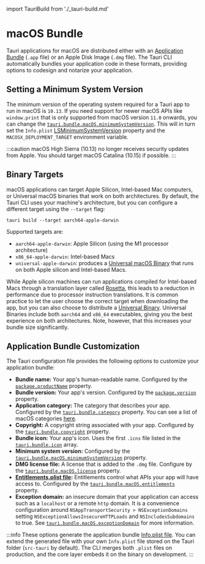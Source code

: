 import TauriBuild from './_tauri-build.md'

# macOS Bundle

Tauri applications for macOS are distributed either with an [Application Bundle] (`.app` file) or an Apple Disk Image (`.dmg` file). The Tauri CLI automatically bundles your application code in these formats, providing options to codesign and notarize your application.

<TauriBuild />

## Setting a Minimum System Version

The minimum version of the operating system required for a Tauri app to run in macOS is `10.13`. If you need support for newer macOS APIs like `window.print` that is only supported from macOS version `11.0`
onwards, you can change the [`tauri.bundle.macOS.minimumSystemVersion`]. This will in turn set the `Info.plist` [LSMinimumSystemVersion] property and the `MACOSX_DEPLOYMENT_TARGET` environment variable.

:::caution
macOS High Sierra (10.13) no longer receives security updates from Apple. You should target macOS Catalina (10.15) if possible.
:::

## Binary Targets

macOS applications can target Apple Silicon, Intel-based Mac computers, or Universal macOS binaries that work on both architectures. By default, the Tauri CLI uses your machine's architecture, but you can configure a different target using the `--target` flag:

```console
tauri build --target aarch64-apple-darwin
```

Supported targets are:

- `aarch64-apple-darwin`: Apple Silicon (using the M1 processor architecture)
- `x86_64-apple-darwin`: Intel-based Macs
- `universal-apple-darwin`: produces a [Universal macOS Binary] that runs on both Apple silicon and Intel-based Macs.

While Apple silicon machines can run applications compiled for Intel-based Macs through a translation layer called [Rosetta], this leads to a reduction in performance due to processor instruction translations. It is common practice to let the user choose the correct target when downloading the app, but you can also choose to distribute a [Universal Binary][universal macos binary]. Universal Binaries include both `aarch64` and `x86_64` executables, giving you the best experience on both architectures. Note, however, that this increases your bundle size significantly.

## Application Bundle Customization

The Tauri configuration file provides the following options to customize your application bundle:

- **Bundle name:** Your app's human-readable name. Configured by the [`package.productName`] property.
- **Bundle version:** Your app's version. Configured by the [`package.version`] property.
- **Application category:** The category that describes your app. Configured by the [`tauri.bundle.category`] property. You can see a list of macOS categories [here][macos app categories].
- **Copyright:** A copyright string associated with your app. Configured by the [`tauri.bundle.copyright`] property.
- **Bundle icon:** Your app's icon. Uses the first `.icns` file listed in the [`tauri.bundle.icon`] array.
- **Minimum system version:** Configured by the [`tauri.bundle.macOS.minimumSystemVersion`] property.
- **DMG license file:** A license that is added to the `.dmg` file. Configure by the [`tauri.bundle.macOS.license`] property.
- **[Entitlements.plist file]:** Entitlements control what APIs your app will have access to. Configured by the [`tauri.bundle.macOS.entitlements`] property.
- **Exception domain:** an insecure domain that your application can access such as a `localhost` or a remote `http` domain. It is a convenience configuration around `NSAppTransportSecurity > NSExceptionDomains` setting `NSExceptionAllowsInsecureHTTPLoads` and `NSIncludesSubdomains` to true. See [`tauri.bundle.macOS.exceptionDomain`] for more information.

:::info
These options generate the application bundle [Info.plist file]. You can extend the generated file with your own `Info.plist` file stored on the Tauri folder (`src-tauri` by default). The CLI merges both `.plist` files on production, and the core layer embeds it on the binary on development.
:::

[application bundle]: https://developer.apple.com/library/archive/documentation/CoreFoundation/Conceptual/CFBundles/BundleTypes/BundleTypes.html
[`tauri.bundle.macos.minimumsystemversion`]: ../../api/config#macconfig.minimumsystemversion
[lsminimumsystemversion]: https://developer.apple.com/documentation/bundleresources/information_property_list/lsminimumsystemversion
[apple silicon macs]: https://support.apple.com/en-us/HT211814
[universal macos binary]: https://developer.apple.com/documentation/apple-silicon/building-a-universal-macos-binary
[rosetta]: https://support.apple.com/en-gb/HT211861
[macos app categories]: https://developer.apple.com/app-store/categories/
[`package.productname`]: ../../api/config#packageconfig.productname
[`package.version`]: ../../api/config#packageconfig.version
[`tauri.bundle.category`]: ../../api/config#bundleconfig.category
[`tauri.bundle.copyright`]: ../../api/config#bundleconfig.copyright
[`tauri.bundle.icon`]: ../../api/config#bundleconfig.icon
[`tauri.bundle.macos.license`]: ../../api/config#bundleconfig.icon
[entitlements.plist file]: https://developer.apple.com/documentation/bundleresources/entitlements
[`tauri.bundle.macos.entitlements`]: ../../api/config#macconfig.entitlements
[`tauri.bundle.macos.exceptiondomain`]: ../../api/config#macconfig.exceptiondomain
[info.plist file]: https://developer.apple.com/library/archive/documentation/General/Reference/InfoPlistKeyReference/Introduction/Introduction.html
